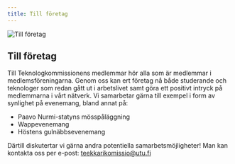 ```yaml
---
title: Till företag
---
```


![Till företag](/yrityksille-paavo.jpg)

## Till företag

Till Teknologkommissionens medlemmar hör alla som är medlemmar i medlemsföreningarna. Genom oss kan ert företag nå både studerande och teknologer som redan gått ut i arbetslivet samt göra ett positivt intryck på medlemmarna i vårt nätverk. Vi samarbetar gärna till exempel i form av synlighet på evenemang, bland annat på:

* Paavo Nurmi-statyns mösspåläggning
* Wappevenemang
* Höstens gulnäbbsevenemang

Därtill diskutertar vi gärna andra potentiella samarbetsmöjligheter! Man kan kontakta oss per e-post: <teekkarikomissio@utu.fi>